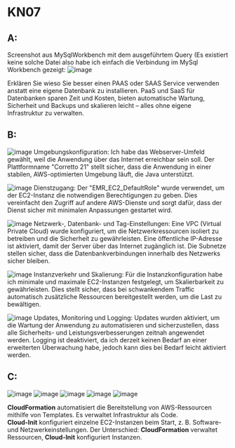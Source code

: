 # KN07

## A:
Screenshot aus MySqlWorkbench mit dem ausgeführtem Query (Es existiert keine solche Datei also habe ich einfach die Verbindung im MySql Workbench gezeigt:
![image](https://github.com/user-attachments/assets/f01f4ce0-485e-4a24-bfac-61f85651940d)

Erklären Sie wieso Sie besser einen PAAS oder SAAS Service verwenden anstatt eine eigene Datenbank zu installieren.
PaaS und SaaS für Datenbanken sparen Zeit und Kosten, bieten automatische Wartung, Sicherheit und Backups und skalieren leicht – alles ohne eigene Infrastruktur zu verwalten.

## B:
![image](https://github.com/user-attachments/assets/b609760c-cc36-40c3-88f1-2c8ab5041e5a)
Umgebungskonfiguration:
Ich habe das Webserver-Umfeld gewählt, weil die Anwendung über das Internet erreichbar sein soll. Der Plattformname "Corretto 21" stellt sicher, dass die Anwendung in einer stabilen, AWS-optimierten Umgebung läuft, die Java unterstützt.

![image](https://github.com/user-attachments/assets/28c259f9-c0ba-4daf-81b1-4c5a1924a701)
Dienstzugang:
Der "EMR_EC2_DefaultRole" wurde verwendet, um der EC2-Instanz die notwendigen Berechtigungen zu geben. Dies vereinfacht den Zugriff auf andere AWS-Dienste und sorgt dafür, dass der Dienst sicher mit minimalen Anpassungen gestartet wird.

![image](https://github.com/user-attachments/assets/ab2fa3c1-ff1f-406d-b724-4417e8164bff)
Netzwerk-, Datenbank- und Tag-Einstellungen:
Eine VPC (Virtual Private Cloud) wurde konfiguriert, um die Netzwerkressourcen isoliert zu betreiben und die Sicherheit zu gewährleisten. Eine öffentliche IP-Adresse ist aktiviert, damit der Server über das Internet zugänglich ist. Die Subnetze stellen sicher, dass die Datenbankverbindungen innerhalb des Netzwerks sicher bleiben.

![image](https://github.com/user-attachments/assets/5bf98a85-6476-4c8c-be2f-f911c60a260f)
Instanzverkehr und Skalierung:
Für die Instanzkonfiguration habe ich minimale und maximale EC2-Instanzen festgelegt, um Skalierbarkeit zu gewährleisten. Dies stellt sicher, dass bei schwankendem Traffic automatisch zusätzliche Ressourcen bereitgestellt werden, um die Last zu bewältigen.

![image](https://github.com/user-attachments/assets/416ffac6-04b0-44bb-92ff-6126e19f9f52)
Updates, Monitoring und Logging:
Updates wurden aktiviert, um die Wartung der Anwendung zu automatisieren und sicherzustellen, dass alle Sicherheits- und Leistungsverbesserungen zeitnah angewendet werden. Logging ist deaktiviert, da ich derzeit keinen Bedarf an einer erweiterten Überwachung habe, jedoch kann dies bei Bedarf leicht aktiviert werden.

## C:
![image](https://github.com/user-attachments/assets/4fcca13a-a493-4762-9c6a-18bb58375f2d)
![image](https://github.com/user-attachments/assets/6bb488df-ea35-421b-a315-c8b721e9f13b)
![image](https://github.com/user-attachments/assets/dacb539d-3355-47ef-8069-8fb6b0f60879)
![image](https://github.com/user-attachments/assets/669e1ab7-b7ab-479b-b821-edf6d7b5f44a)
![image](https://github.com/user-attachments/assets/339166aa-4d33-4806-8bf4-c60c498f0897)

**CloudFormation** automatisiert die Bereitstellung von AWS-Ressourcen mithilfe von Templates. Es verwaltet Infrastruktur als Code.  
**Cloud-Init** konfiguriert einzelne EC2-Instanzen beim Start, z. B. Software- und Netzwerkeinstellungen. Der Unterschied: **CloudFormation** verwaltet Ressourcen, **Cloud-Init** konfiguriert Instanzen.

